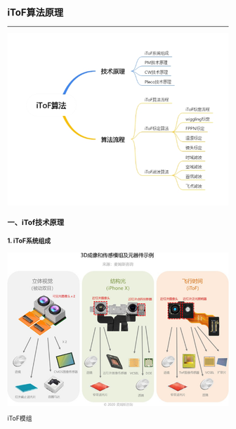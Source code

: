 ## iToF算法原理

------

![iToF算法](https://raw.githubusercontent.com/weipeng-jiao/MyImages/master/img/iToF%E7%AE%97%E6%B3%95.jpeg)

### 一、iTof技术原理
#### 1. iToF系统组成


![15-36-10-18-81555](https://raw.githubusercontent.com/weipeng-jiao/MyImages/master/img/15-36-10-18-81555.jpg)

iToF模组

